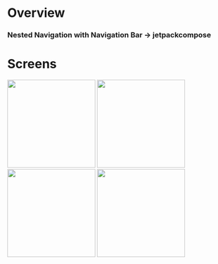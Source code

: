 
# Overview

### Nested Navigation with Navigation Bar -> jetpackcompose

# Screens

<div>
   <img src ="https://github.com/3slam/Nested_Navigation_with_Navigation_Bar_Compose/assets/82102228/d0bfe884-ebe1-4b54-8643-4136536b8add.jpg" width="200" hight="400" >
  <img src ="https://github.com/3slam/Nested_Navigation_with_Navigation_Bar_Compose/assets/82102228/c246b930-e0fc-4dce-8abb-a8bd34487d96.jpg" width="200" hight="400" >
   <img src ="https://github.com/3slam/Nested_Navigation_with_Navigation_Bar_Compose/assets/82102228/bbfac3e3-4504-4994-bd3e-98de68895dbe.jpg" width="200" hight="400">
   <img src ="https://github.com/3slam/Nested_Navigation_with_Navigation_Bar_Compose/assets/82102228/cba1e8e0-09e8-43ca-9e62-d7cb3e9f3f99.jpg" width="200" hight="400" >
</div>

 
